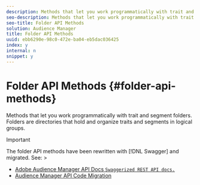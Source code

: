 ```yaml
---
description: Methods that let you work programmatically with trait and segment folders. Folders are directories that hold and organize traits and segments in logical groups.
seo-description: Methods that let you work programmatically with trait and segment folders. Folders are directories that hold and organize traits and segments in logical groups.
seo-title: Folder API Methods
solution: Audience Manager
title: Folder API Methods
uuid: ebb6290e-98c0-472e-ba04-eb5dac036425
index: y
internal: n
snippet: y
---
```


# Folder API Methods {#folder-api-methods}

Methods that let you work programmatically with trait and segment folders. Folders are directories that hold and organize traits and segments in logical groups.

<!-- 

api-folders.xml

 -->

>[!IMPORTANT]
>
>The folder API methods have been rewritten with [!DNL Swagger] and migrated. See:  >
>* [Adobe Audience Manager API Docs `Swaggerized REST API docs.`](https://bank.demdex.com/portal/swagger/index.html) 
>* [Audience Manager API Code Migration](../../c-api/api-swagger-migration.md#concept_99C4AEF678E94AFE9B29F9B663200BAD)